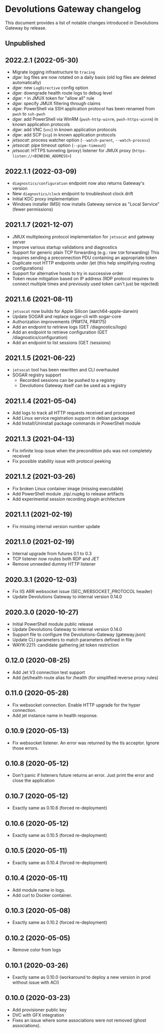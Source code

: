 # Devolutions Gateway changelog

This document provides a list of notable changes introduced in Devolutions Gateway by release.

## Unpublished

## 2022.2.1 (2022-05-30)
  * Migrate logging infrastructure to `tracing`
  * *dgw*: log files are now rotated on a daily basis (old log files are deleted automatically)
  * *dgw*: new `LogDirective` config option
  * *dgw*: downgrade health route logs to debug level
  * *dgw*: `*` in JMUX token for "allow all" rule
  * *dgw*: specify JMUX filtering through claims
  * *dgw*: PowerShell via SSH application protocol has been renamed from `pwsh` to `ssh-pwsh`
  * *dgw*: add PowerShell via WinRM (`pwsh-http-winrm`, `pwsh-https-winrm`) in known application protocols
  * *dgw*: add VNC (`vnc`) in known application protocols
  * *dgw*: add SCP (`scp`) in known application protocols
  * *jetsocat*: process watcher option (`--watch-parent`, `--watch-process`)
  * *jetsocat*: pipe timeout option (`--pipe-timeout`)
  * *jetsocat*: HTTPS tunneling (proxy) listener for JMUX proxy (`https-listen://<BINDING_ADDRESS>`)

## 2022.1.1 (2022-03-09)
  * `diagnostics/configuration` endpoint now also returns Gateway's version
  * New `diagnostics/clock` endpoint to troubleshoot clock drift
  * Initial KDC proxy implementation
  * Windows installer (MSI) now installs Gateway service as "Local Service" (fewer permissions)

## 2021.1.7 (2021-12-07)
  * JMUX multiplexing protocol implementation for `jetsocat` and gateway server
  * Improve various startup validations and diagnostics
  * Support for generic plain TCP forwarding (e.g.: raw `SSH` forwarding)
    This requires sending a preconnection PDU containing an appropriate token
  * Duplicate root HTTP endpoints under /jet (this help simplifying routing configurations)
  * Support for alternative hosts to try in successive order
  * Token reuse mitigation based on IP address (RDP protocol requires to connect multiple times
    and previously used token can't just be rejected)

## 2021.1.6 (2021-08-11)
  * `jetsocat` now builds for Apple Silicon (aarch64-apple-darwin)
  * Update SOGAR and replace sogar-cli with sogar-core
  * Authorization improvements (PR#174, PR#175)
  * Add an endpoint to retrieve logs (GET /diagnostics/logs)
  * Add an endpoint to retrieve configuration (GET /diagnostics/configuration)
  * Add an endpoint to list sessions (GET /sessions)

## 2021.1.5 (2021-06-22)
  * `jetsocat` tool has been rewritten and CLI overhauled
  * SOGAR registry support
    * Recorded sessions can be pushed to a registry
    * Devolutions Gateway itself can be used as a registry

## 2021.1.4 (2021-05-04)
  * Add logs to track all HTTP requests received and processed
  * Add Linux service registration support in debian package
  * Add Install/Uninstall package commands in PowerShell module

## 2021.1.3 (2021-04-13)
  * Fix infinite loop issue when the precondition pdu was not completely received
  * Fix possible stability issue with protocol peeking

## 2021.1.2 (2021-03-26)
  * Fix broken Linux container image (missing executable)
  * Add PowerShell module .zip/.nupkg to release artifacts
  * Add experimental session recording plugin architecture

## 2021.1.1 (2021-02-19)
  * Fix missing internal version number update

## 2021.1.0 (2021-02-19)
  * Internal upgrade from futures 0.1 to 0.3
  * TCP listener now routes both RDP and JET
  * Remove unneeded dummy HTTP listener

## 2020.3.1 (2020-12-03)
  * Fix IIS ARR websocket issue (SEC_WEBSOCKET_PROTOCOL header)
  * Update Devolutions Gateway to internal version 0.14.0

## 2020.3.0 (2020-10-27)
  * Initial PowerShell module public release
  * Update Devolutions Gateway to internal version 0.14.0
  * Support file to configure the Devolutions-Gateway (gateway.json)
  * Update CLI parameters to match parameters defined in file
  * WAYK-2211: candidate gathering jet token restriction

## 0.12.0 (2020-08-25)
  * Add Jet V3 connection test support
  * Add /jet/health route alias for /health (for simplified reverse proxy rules)

## 0.11.0 (2020-05-28)
  * Fix websocket connection. Enable HTTP upgrade for the hyper connection.
  * Add jet instance name in health response.

## 0.10.9 (2020-05-13)
  * Fix websocket listener. An error was returned by the tls acceptor. Ignore those errors.

## 0.10.8 (2020-05-12)
  * Don't panic if listeners future returns an error. Just print the error and close the application

## 0.10.7 (2020-05-12)
  * Exactly same as 0.10.6 (forced re-deployment)

## 0.10.6 (2020-05-12)
  * Exactly same as 0.10.5 (forced re-deployment)

## 0.10.5 (2020-05-11)
  * Exactly same as 0.10.4 (forced re-deployment)

## 0.10.4 (2020-05-11)
  * Add module name in logs.
  * Add curl to Docker container.

## 0.10.3 (2020-05-08)
  * Exactly same as 0.10.2 (forced re-deployment)

## 0.10.2 (2020-05-05)
  * Remove color from logs

## 0.10.1 (2020-03-26)
  * Exactly same as 0.10.0 (workaround to deploy a new version in prod without issue with ACI)

## 0.10.0 (2020-03-23)
  * Add provisioner public key
  * DVC with GFX integration
  * Fixes an issue where some associations were not removed (ghost associations).
